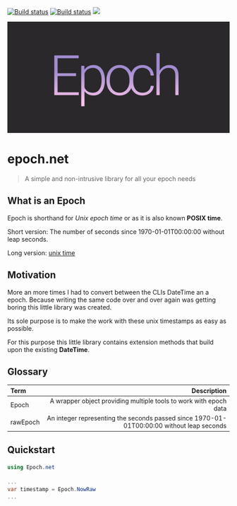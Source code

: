[![Build status](https://ci.appveyor.com/api/projects/status/3k10iipudlw1v9va?svg=true)](https://ci.appveyor.com/project/dejanfajfar/epoch-net)
[![Build status](https://ci.appveyor.com/api/projects/status/3k10iipudlw1v9va/branch/master?svg=true)](https://ci.appveyor.com/project/dejanfajfar/epoch-net/branch/master)
[![](https://img.shields.io/nuget/v/epoch.net.svg)](https://www.nuget.org/packages/Epoch.net/)

![](https://raw.githubusercontent.com/dejanfajfar/epoch.net/net-stadard/images/logo.png)

# epoch.net

> A simple and non-intrusive library for all your epoch needs

## What is an Epoch
Epoch is shorthand for _Unix epoch time_ or as it is also known __POSIX time__.

Short version: The number of seconds since 1970-01-01T00:00:00 without leap seconds.

Long version: [unix time](https://en.wikipedia.org/wiki/Unix_time)

## Motivation
More an more times I had to convert between the CLIs DateTime an a epoch. 
Because writing the same code over and over again was getting boring this little
library was created. 

Its sole purpose is to make the work with these unix timestamps as easy as possible.

For this purpose this little library contains extension methods that build
upon the existing __DateTime__.

## Glossary

| Term | Description |
|:-----|-------------:|
| Epoch | A wrapper object providing multiple tools to work with epoch data |
| rawEpoch | An integer representing the seconds passed since 1970-01-01T00:00:00 without leap seconds |

## Quickstart

```c#
using Epoch.net 

...
var timestamp = Epoch.NowRaw
...

```

